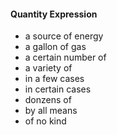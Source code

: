 #### Quantity Expression

* a source of energy
* a gallon of gas
* a certain number of
* a variety of
* in a few cases
* in certain cases
* donzens of
* by all means
* of no kind